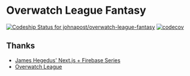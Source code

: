 # Overwatch League Fantasy
[![Codeship Status for johnapost/overwatch-league-fantasy](https://app.codeship.com/projects/8d11a130-d898-0136-0ad9-0ac09399d815/status?branch=master)](https://app.codeship.com/projects/317223)
[![codecov](https://codecov.io/gh/johnapost/overwatch-league-fantasy/branch/develop/graph/badge.svg)](https://codecov.io/gh/johnapost/overwatch-league-fantasy)

Thanks
---
* [James Hegedus' Next.js + Firebase Series](https://codeburst.io/next-js-on-cloud-functions-for-firebase-with-firebase-hosting-7911465298f2)
* [Overwatch League](https://overwatchleague.com)
